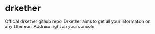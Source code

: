 # drkether
Official drkether github repo. Drkether aims to get all your information on any Ethereum Address right on your console
